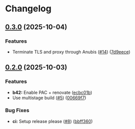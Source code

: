 # Changelog

## [0.3.0](https://github.com/pabrahamsson/b42/compare/v0.2.0...v0.3.0) (2025-10-04)


### Features

* Terminate TLS and proxy through Anubis ([#14](https://github.com/pabrahamsson/b42/issues/14)) ([7d9eece](https://github.com/pabrahamsson/b42/commit/7d9eece6a371f03b230452d79070b6e6bea5adbb))

## [0.2.0](https://github.com/pabrahamsson/b42/compare/v0.1.0...v0.2.0) (2025-10-03)


### Features

* **b42:** Enable PAC + renovate ([ecbc01b](https://github.com/pabrahamsson/b42/commit/ecbc01b22b1e31c6d68a3562ca72820bb3659446))
* Use multistage build ([#5](https://github.com/pabrahamsson/b42/issues/5)) ([00669f7](https://github.com/pabrahamsson/b42/commit/00669f773b820f11cb4826e6b09f064cc825579f))


### Bug Fixes

* **ci:** Setup release please ([#8](https://github.com/pabrahamsson/b42/issues/8)) ([bbff360](https://github.com/pabrahamsson/b42/commit/bbff3602e7294c79bb9fab156904e8bd8ea3a54d))
